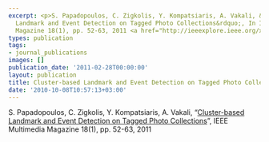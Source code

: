 ```yaml
---
excerpt: <p>S. Papadopoulos, C. Zigkolis, Y. Kompatsiaris, A. Vakali, &ldquo;Cluster-based
  Landmark and Event Detection on Tagged Photo Collections&rdquo;, In IEEE Multimedia
  Magazine 18(1), pp. 52-63, 2011 <a href="http://ieeexplore.ieee.org/xpls/abs_all.jsp?arnumber=5611558">ieee</a></p>
types: publication
tags:
- journal_publications
images: []
publication_date: '2011-02-28T00:00:00'
layout: publication
title: Cluster-based Landmark and Event Detection on Tagged Photo Collections
date: '2010-10-08T10:57:13+03:00'
---
```

<p>S. Papadopoulos, C. Zigkolis, Y. Kompatsiaris, A. Vakali, “<a href="http://ieeexplore.ieee.org/xpl/freeabs_all.jsp?arnumber=5611558">Cluster-based Landmark and Event Detection on Tagged Photo Collections</a>”, IEEE Multimedia Magazine 18(1), pp. 52-63, 2011</p>
